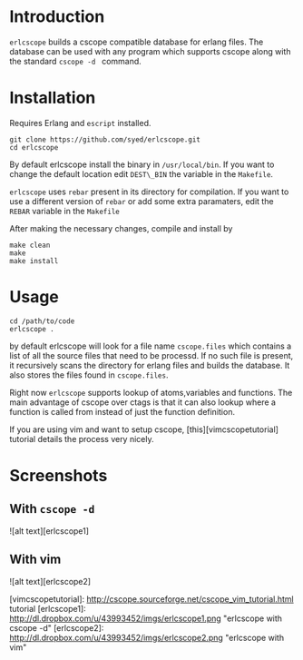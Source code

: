 Introduction
============

`erlcscope` builds a cscope compatible database for erlang files. The database can be used with any
program which supports cscope along with the standard `cscope -d ` command.


Installation
============

Requires Erlang and `escript` installed.

```
git clone https://github.com/syed/erlcscope.git
cd erlcscope
```
By default erlcscope install the binary in `/usr/local/bin`. If you want to change the default
location edit `DEST\_BIN` the variable in the `Makefile`. 

`erlcscope` uses `rebar` present in its directory for compilation. If you want to use a different
version of `rebar` or add some extra paramaters, edit the `REBAR` variable in the `Makefile`

After making the necessary changes, compile and install by 

```
make clean 
make 
make install
```


Usage
=====

```
cd /path/to/code
erlcscope .
```

by default erlcscope will look for a file name `cscope.files` which contains a list of all 
the source files that need to be processd. If no such file is present, it recursively scans
the directory for erlang files and builds the database. It also stores the files found in
`cscope.files`.

Right now `erlcscope` supports lookup of atoms,variables and functions. The main advantage of cscope
over ctags is that it can also lookup where a function is called from instead of just the function 
definition.

If you are using vim and want to setup cscope, [this][vimcscopetutorial] tutorial details the process very nicely.


Screenshots
===========

With `cscope -d`
---------------

![alt text][erlcscope1]


With vim
--------

![alt text][erlcscope2]


[vimcscopetutorial]: http://cscope.sourceforge.net/cscope_vim_tutorial.html tutorial
[erlcscope1]: http://dl.dropbox.com/u/43993452/imgs/erlcscope1.png "erlcscope with cscope -d"
[erlcscope2]: http://dl.dropbox.com/u/43993452/imgs/erlcscope2.png "erlcscope with vim"
